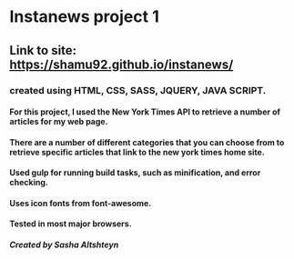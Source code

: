 # Instanews project 1 

## Link to site: https://shamu92.github.io/instanews/

### created using HTML, CSS, SASS, JQUERY, JAVA SCRIPT.

#### For this project, I used the New York Times API to retrieve a number of  articles for my web page.
#### There are a number of different categories that you can choose from to retrieve specific articles that link to the new york times home site.
#### Used gulp for running build tasks, such as minification, and error checking.
#### Uses icon fonts from font-awesome.
#### Tested in most major browsers.




##### Created by Sasha Altshteyn
